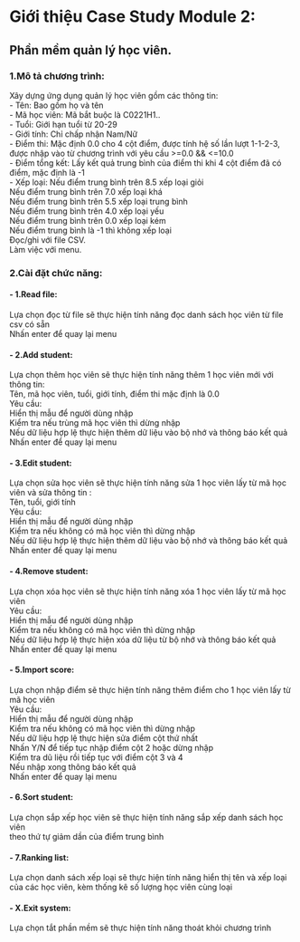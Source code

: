 <h1>Giới thiệu Case Study Module 2:</h1>
<h2>Phần mềm quản lý học viên.</h2>
<h3>1.Mô tả chương trình:</h3>
    Xây dựng ứng dụng quản lý học viên gồm các thông tin:<br>
        - Tên: Bao gồm họ và tên<br>
        - Mã học viên: Mã bắt buộc là C0221H1..<br>
        - Tuổi: Giới hạn tuổi từ 20-29<br>
        - Giới tính: Chỉ chấp nhận Nam/Nữ<br>
        - Điểm thi: Mặc định 0.0 cho 4 cột điểm, được tính hệ số lần lượt 1-1-2-3, được nhập vào từ chương trình với yêu cầu >=0.0 && <=10.0<br>
        - Điểm tổng kết: Lấy kết quả trung bình của điểm thi khi 4 cột điểm đã có điểm, mặc định là -1<br>
        - Xếp loại: Nếu điểm trung bình trên 8.5 xếp loại giỏi<br>
                    Nếu điểm trung bình trên 7.0 xếp loại khá<br>
                    Nếu điểm trung bình trên 5.5 xếp loại trung bình<br>
                    Nếu điểm trung bình trên 4.0 xếp loại yếu<br>
                    Nếu điểm trung bình trên 0.0 xếp loại kém<br>
                    Nếu điểm trung bình là -1 thì không xếp loại<br>
    Đọc/ghi với file CSV.<br>
    Làm việc với menu.<br>
<h3>2.Cài đặt chức năng:</h3>
    <h4>- 1.Read file:</h4>
        Lựa chọn đọc từ file sẽ thực hiện tính năng đọc danh sách học viên từ file csv có sẵn<br>
        Nhấn enter để quay lại menu<br>
    <h4>- 2.Add student:</h4>
        Lựa chọn thêm học viên sẽ thực hiện tính năng thêm 1 học viên mới với thông tin:<br>
            Tên, mã học viên, tuổi, giới tính, điểm thi mặc định là 0.0<br>
        Yêu cầu:<br>
            Hiển thị mẫu để người dùng nhập<br>
            Kiểm tra nếu trùng mã học viên thì dừng nhập<br>
            Nếu dữ liệu hợp lệ thực hiện thêm dữ liệu vào bộ nhớ và thông báo kết quả<br>
            Nhấn enter để quay lại menu<br>
    <h4>- 3.Edit student:</h4>
        Lựa chọn sửa học viên sẽ thực hiện tính năng sửa 1 học viên lấy từ mã học viên và sửa thông tin :<br>
            Tên, tuổi, giới tính<br>
        Yêu cầu:<br>
            Hiển thị mẫu để người dùng nhập<br>
            Kiểm tra nếu không có mã học viên thì dừng nhập<br>
            Nếu dữ liệu hợp lệ thực hiện thêm dữ liệu vào bộ nhớ và thông báo kết quả<br>
            Nhấn enter để quay lại menu<br>
    <h4>- 4.Remove student:</h4>
        Lựa chọn xóa học viên sẽ thực hiện tính năng xóa 1 học viên lấy từ mã học viên<br>
        Yêu cầu:<br>
            Hiển thị mẫu để người dùng nhập<br>
            Kiểm tra nếu không có mã học viên thì dừng nhập<br>
            Nếu dữ liệu hợp lệ thực hiện xóa dữ liệu từ bộ nhớ và thông báo kết quả<br>
            Nhấn enter để quay lại menu<br>
    <h4>- 5.Import score:</h4>
        Lựa chọn nhập điểm sẽ thực hiện tính năng thêm điểm cho 1 học viên lấy từ mã học viên<br>
        Yêu cầu:<br>
            Hiển thị mẫu để người dùng nhập<br>
            Kiểm tra nếu không có mã học viên thì dừng nhập<br>
            Nếu dữ liệu hợp lệ thực hiện sửa điểm cột thứ nhất<br>
            Nhấn Y/N để tiếp tục nhập điểm cột 2 hoặc dừng nhập<br>
            Kiểm tra dũ liệu rồi tiếp tục với điểm cột 3 và 4<br>
            Nếu nhập xong thông báo kết quả<br>
            Nhấn enter để quay lại menu<br>
    <h4>- 6.Sort student:</h4>
        Lựa chọn sắp xếp học viên sẽ thực hiện tính năng sắp xếp danh sách học viên<br>
            theo thứ tự giảm dần của điểm trung bình<br>
    <h4>- 7.Ranking list:</h4>
        Lựa chọn danh sách xếp loại sẽ thực hiện tính năng hiển thị tên và xếp loại của các học viên, kèm thống kê số lượng học viên cùng loại<br>
    <h4>- X.Exit system:</h4>
        Lựa chọn tắt phần mềm sẽ thực hiện tính năng thoát khỏi chương trình